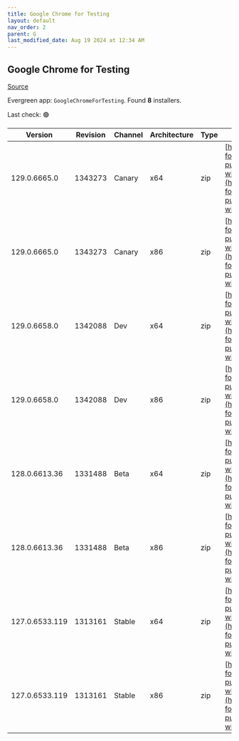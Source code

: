 ```yaml
---
title: Google Chrome for Testing
layout: default
nav_order: 2
parent: G
last_modified_date: Aug 19 2024 at 12:34 AM
---
```


## Google Chrome for Testing

[Source](https://googlechromelabs.github.io/chrome-for-testing/)

Evergreen app: `GoogleChromeForTesting`. Found **8** installers.

Last check: 🟢

| Version        | Revision | Channel | Architecture | Type | URI                                                                                                                                                                                              |
| -------------- | -------- | ------- | ------------ | ---- | ------------------------------------------------------------------------------------------------------------------------------------------------------------------------------------------------ |
| 129.0.6665.0   | 1343273  | Canary  | x64          | zip  | [https://storage.googleapis.com/chrome-for-testing-public/129.0.6665.0/win64/chrome-win64.zip](https://storage.googleapis.com/chrome-for-testing-public/129.0.6665.0/win64/chrome-win64.zip)     |
| 129.0.6665.0   | 1343273  | Canary  | x86          | zip  | [https://storage.googleapis.com/chrome-for-testing-public/129.0.6665.0/win32/chrome-win32.zip](https://storage.googleapis.com/chrome-for-testing-public/129.0.6665.0/win32/chrome-win32.zip)     |
| 129.0.6658.0   | 1342088  | Dev     | x64          | zip  | [https://storage.googleapis.com/chrome-for-testing-public/129.0.6658.0/win64/chrome-win64.zip](https://storage.googleapis.com/chrome-for-testing-public/129.0.6658.0/win64/chrome-win64.zip)     |
| 129.0.6658.0   | 1342088  | Dev     | x86          | zip  | [https://storage.googleapis.com/chrome-for-testing-public/129.0.6658.0/win32/chrome-win32.zip](https://storage.googleapis.com/chrome-for-testing-public/129.0.6658.0/win32/chrome-win32.zip)     |
| 128.0.6613.36  | 1331488  | Beta    | x64          | zip  | [https://storage.googleapis.com/chrome-for-testing-public/128.0.6613.36/win64/chrome-win64.zip](https://storage.googleapis.com/chrome-for-testing-public/128.0.6613.36/win64/chrome-win64.zip)   |
| 128.0.6613.36  | 1331488  | Beta    | x86          | zip  | [https://storage.googleapis.com/chrome-for-testing-public/128.0.6613.36/win32/chrome-win32.zip](https://storage.googleapis.com/chrome-for-testing-public/128.0.6613.36/win32/chrome-win32.zip)   |
| 127.0.6533.119 | 1313161  | Stable  | x64          | zip  | [https://storage.googleapis.com/chrome-for-testing-public/127.0.6533.119/win64/chrome-win64.zip](https://storage.googleapis.com/chrome-for-testing-public/127.0.6533.119/win64/chrome-win64.zip) |
| 127.0.6533.119 | 1313161  | Stable  | x86          | zip  | [https://storage.googleapis.com/chrome-for-testing-public/127.0.6533.119/win32/chrome-win32.zip](https://storage.googleapis.com/chrome-for-testing-public/127.0.6533.119/win32/chrome-win32.zip) |
